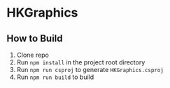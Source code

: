 
# HKGraphics

## How to Build

1. Clone repo
2. Run `npm install` in the project root directory
3. Run `npm run csproj` to generate `HKGraphics.csproj`
4. Run `npm run build` to build
